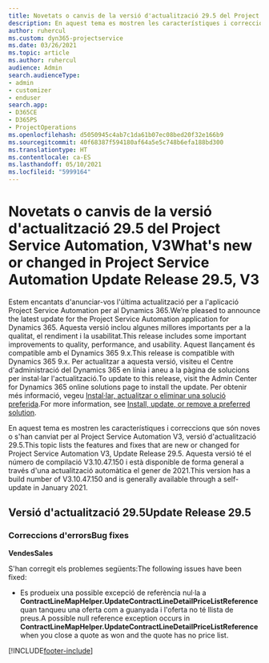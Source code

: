 ```yaml
---
title: Novetats o canvis de la versió d'actualització 29.5 del Project Service Automation revisió, V3
description: En aquest tema es mostren les característiques i correccions que hi ha disponibles per al llançament de l'actualització 29.5, V3, de Project Service Automation.
author: ruhercul
ms.custom: dyn365-projectservice
ms.date: 03/26/2021
ms.topic: article
ms.author: ruhercul
audience: Admin
search.audienceType:
- admin
- customizer
- enduser
search.app:
- D365CE
- D365PS
- ProjectOperations
ms.openlocfilehash: d5050945c4ab7c1da61b07ec08bed20f32e166b9
ms.sourcegitcommit: 40f68387f594180af64a5e5c748b6efa188bd300
ms.translationtype: HT
ms.contentlocale: ca-ES
ms.lasthandoff: 05/10/2021
ms.locfileid: "5999164"
---
```

# <a name="whats-new-or-changed-in-project-service-automation-update-release-295-v3"></a><span data-ttu-id="8bf1f-103">Novetats o canvis de la versió d'actualització 29.5 del Project Service Automation, V3</span><span class="sxs-lookup"><span data-stu-id="8bf1f-103">What's new or changed in Project Service Automation Update Release 29.5, V3</span></span>

<span data-ttu-id="8bf1f-104">Estem encantats d'anunciar-vos l'última actualització per a l'aplicació Project Service Automation per al Dynamics 365.</span><span class="sxs-lookup"><span data-stu-id="8bf1f-104">We’re pleased to announce the latest update for the Project Service Automation application for Dynamics 365.</span></span> <span data-ttu-id="8bf1f-105">Aquesta versió inclou algunes millores importants per a la qualitat, el rendiment i la usabilitat.</span><span class="sxs-lookup"><span data-stu-id="8bf1f-105">This release includes some important improvements to quality, performance, and usability.</span></span> <span data-ttu-id="8bf1f-106">Aquest llançament és compatible amb el Dynamics 365 9.x.</span><span class="sxs-lookup"><span data-stu-id="8bf1f-106">This release is compatible with Dynamics 365 9.x.</span></span> <span data-ttu-id="8bf1f-107">Per actualitzar a aquesta versió, visiteu el Centre d'administració del Dynamics 365 en línia i aneu a la pàgina de solucions per instal·lar l'actualització.</span><span class="sxs-lookup"><span data-stu-id="8bf1f-107">To update to this release, visit the Admin Center for Dynamics 365 online solutions page to install the update.</span></span> <span data-ttu-id="8bf1f-108">Per obtenir més informació, vegeu [Instal·lar, actualitzar o eliminar una solució preferida](/power-platform/admin/install-remove-preferred-solution.md).</span><span class="sxs-lookup"><span data-stu-id="8bf1f-108">For more information, see [Install, update, or remove a preferred solution](/power-platform/admin/install-remove-preferred-solution.md).</span></span>

<span data-ttu-id="8bf1f-109">En aquest tema es mostren les característiques i correccions que són noves o s'han canviat per al Project Service Automation V3, versió d'actualització 29.5.</span><span class="sxs-lookup"><span data-stu-id="8bf1f-109">This topic lists the features and fixes that are new or changed for Project Service Automation V3, Update Release 29.5.</span></span> <span data-ttu-id="8bf1f-110">Aquesta versió té el número de compilació V3.10.47.150 i està disponible de forma general a través d'una actualització automàtica el gener de 2021.</span><span class="sxs-lookup"><span data-stu-id="8bf1f-110">This version has a build number of V3.10.47.150 and is generally available through a self-update in January 2021.</span></span>

## <a name="update-release-295"></a><span data-ttu-id="8bf1f-111">Versió d'actualització 29.5</span><span class="sxs-lookup"><span data-stu-id="8bf1f-111">Update Release 29.5</span></span>

### <a name="bug-fixes"></a><span data-ttu-id="8bf1f-112">Correccions d'errors</span><span class="sxs-lookup"><span data-stu-id="8bf1f-112">Bug fixes</span></span>


<span data-ttu-id="8bf1f-113">**Vendes**</span><span class="sxs-lookup"><span data-stu-id="8bf1f-113">**Sales**</span></span>

<span data-ttu-id="8bf1f-114">S'han corregit els problemes següents:</span><span class="sxs-lookup"><span data-stu-id="8bf1f-114">The following issues have been fixed:</span></span>

- <span data-ttu-id="8bf1f-115">Es produeix una possible excepció de referència nul·la a **ContractLineMapHelper.UpdateContractLineDetailPriceListReference** quan tanqueu una oferta com a guanyada i l'oferta no té llista de preus.</span><span class="sxs-lookup"><span data-stu-id="8bf1f-115">A possible null reference exception occurs in **ContractLineMapHelper.UpdateContractLineDetailPriceListReference** when you close a quote as won and the quote has no price list.</span></span>


[!INCLUDE[footer-include](../includes/footer-banner.md)]
